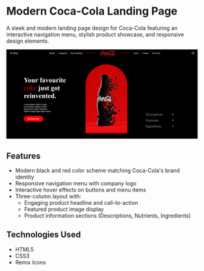 # Modern Coca-Cola Landing Page

A sleek and modern landing page design for Coca-Cola featuring an interactive navigation menu, stylish product showcase, and responsive design elements.

![Coca-Cola Landing Page](https://github.com/rutikd777/Coco-Cola-Landing-Page/blob/main/Coco%20Cola/Screenshot%20(40).png)

## Features

- Modern black and red color scheme matching Coca-Cola's brand identity
- Responsive navigation menu with company logo
- Interactive hover effects on buttons and menu items
- Three-column layout with:
  - Engaging product headline and call-to-action
  - Featured product image display
  - Product information sections (Descriptions, Nutrients, Ingredients)

## Technologies Used

- HTML5
- CSS3
- Remix Icons
